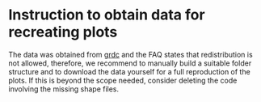 # Instruction to obtain data for recreating plots

The data was obtained from [grdc](https://grdc.bafg.de/products/basin_layers/major_rivers/) and the FAQ states that 
redistribution is not allowed, therefore, we recommend to manually build a suitable folder structure and to download 
the data yourself for a full reproduction of the plots. If this is beyond the scope needed, consider deleting 
the code involving the missing shape files. 
